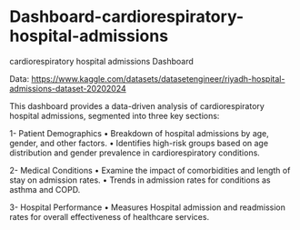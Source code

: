# Dashboard-cardiorespiratory-hospital-admissions

cardiorespiratory hospital admissions Dashboard

Data: https://www.kaggle.com/datasets/datasetengineer/riyadh-hospital-admissions-dataset-20202024

This dashboard provides a data-driven analysis of cardiorespiratory hospital admissions, segmented into three key sections:

1- Patient Demographics
•	Breakdown of hospital admissions by age, gender, and other factors.
•	Identifies high-risk groups based on age distribution and gender prevalence in cardiorespiratory conditions.

2- Medical Conditions
•	Examine the impact of comorbidities and length of stay on admission rates.
•	Trends in admission rates for conditions as asthma and COPD.

3- Hospital Performance
•	Measures Hospital admission and readmission rates for overall effectiveness of healthcare services.


